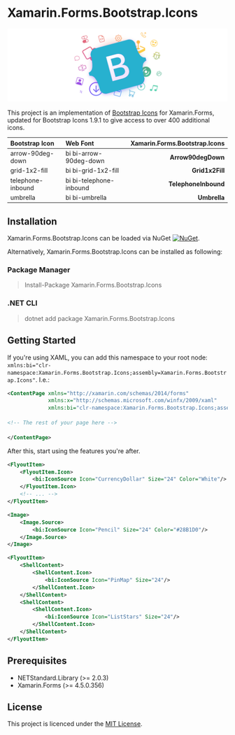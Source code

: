 # Xamarin.Forms.Bootstrap.Icons

![alt text](/images/cover.png "Bootstrap Icons")

This project is an implementation of [Bootstrap Icons][1] for Xamarin.Forms, updated for Bootstrap Icons 1.9.1 to give access to over 400 additional icons.

[1]: https://icons.getbootstrap.com/ "Bootstrap Icons"

| Bootstrap Icon        | Web Font   |   Xamarin.Forms.Bootstrap.Icons |
|:-----------------|:-------------------|--------------------:|
| arrow-90deg-down | bi bi-arrow-90deg-down         |            **Arrow90degDown**  |
| grid-1x2-fill | bi bi-grid-1x2-fill         |            **Grid1x2Fill**  |
| telephone-inbound | bi bi-telephone-inbound        |            **TelephoneInbound**  |
| umbrella | bi bi-umbrella        |            **Umbrella**  |

## Installation

Xamarin.Forms.Bootstrap.Icons can be loaded via NuGet [![NuGet](https://img.shields.io/nuget/v/Xamarin.Forms.Bootstrap.Icons?style=plastic)](https://www.nuget.org/packages/Xamarin.Forms.Bootstrap.Icons/).

Alternatively, Xamarin.Forms.Bootstrap.Icons can be installed as following:

### Package Manager

> Install-Package Xamarin.Forms.Bootstrap.Icons

### .NET CLI

> dotnet add package Xamarin.Forms.Bootstrap.Icons

## Getting Started

If you're using XAML, you can add this namespace to your root node: `xmlns:bi="clr-namespace:Xamarin.Forms.Bootstrap.Icons;assembly=Xamarin.Forms.Bootstrap.Icons"`. I.e.:

```xml
<ContentPage xmlns="http://xamarin.com/schemas/2014/forms"
             xmlns:x="http://schemas.microsoft.com/winfx/2009/xaml" 
             xmlns:bi="clr-namespace:Xamarin.Forms.Bootstrap.Icons;assembly=Xamarin.Forms.Bootstrap.Icons">

<!-- The rest of your page here -->

</ContentPage>
```

After this, start using the features you're after.

```xml
<FlyoutItem>
    <FlyoutItem.Icon>
        <bi:IconSource Icon="CurrencyDollar" Size="24" Color="White"/>
    </FlyoutItem.Icon>
    <!-- ... -->
</FlyoutItem>
```

```xml
<Image>
    <Image.Source>
        <bi:IconSource Icon="Pencil" Size="24" Color="#28B1D0"/>
    </Image.Source>
</Image>
```

```xml
<FlyoutItem>
    <ShellContent>
        <ShellContent.Icon>
            <bi:IconSource Icon="PinMap" Size="24"/>
        </ShellContent.Icon>
    </ShellContent>
    <ShellContent>
        <ShellContent.Icon>
            <bi:IconSource Icon="ListStars" Size="24"/>
        </ShellContent.Icon>
    </ShellContent>
</FlyoutItem>
```

## Prerequisites

* NETStandard.Library (>= 2.0.3)
* Xamarin.Forms (>= 4.5.0.356)

## License

This project is licenced under the [MIT License][2].

[2]: https://opensource.org/licenses/mit-license.html "The MIT License | Open Source Initiative"